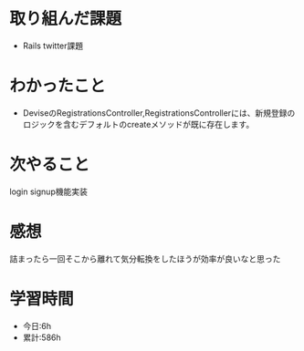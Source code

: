 # 取り組んだ課題
  - Rails twitter課題
# わかったこと
*   DeviseのRegistrationsController,RegistrationsControllerには、新規登録のロジックを含むデフォルトのcreateメソッドが既に存在します。
# 次やること
login signup機能実装
# 感想
詰まったら一回そこから離れて気分転換をしたほうが効率が良いなと思った

# 学習時間
- 今日:6h
- 累計:586h